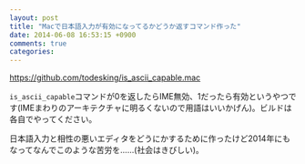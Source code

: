 ```yaml
---
layout: post
title: "Macで日本語入力が有効になってるかどうか返すコマンド作った"
date: 2014-06-08 16:53:15 +0900
comments: true
categories: 
---
```


https://github.com/todesking/is_ascii_capable.mac

`is_ascii_capable`コマンドが0を返したらIME無効、1だったら有効というやつです(IMEまわりのアーキテクチャに明るくないので用語はいいかげん)。ビルドは各自でやってください。

日本語入力と相性の悪いエディタをどうにかするために作ったけど2014年にもなってなんでこのような苦労を……(社会はきびしい)。
